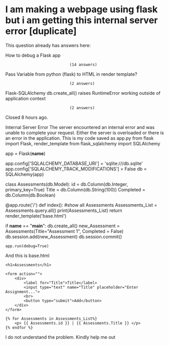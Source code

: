 
# I am making a webpage using flask but i am getting this internal server error [duplicate]







This question already has answers here:
                        
                    



How to debug a Flask app

                                (14 answers)
                            


Pass Variable from python (flask) to HTML in render template?

                                (2 answers)
                            


Flask-SQLAlchemy db.create_all() raises RuntimeError working outside of application context

                                (2 answers)
                            

Closed 8 hours ago.



Internal Server Error
The server encountered an internal error and was unable to complete your request. Either the server is overloaded or there is an error in the application.
This is my code saved as app.py
from flask import Flask, render_template
from flask_sqlalchemy import SQLAlchemy

app = Flask(__name__)

app.config['SQLALCHEMY_DATABASE_URI'] = 'sqlite:///db.sqlite'
app.config['SQLALCHEMY_TRACK_MODIFICATIONS'] = False
db = SQLAlchemy(app)

class Assessments(db.Model):
    id = db.Column(db.Integer, primary_key=True)
    Title = db.Column(db.String(100))
    Completed = db.Column(db.Boolean)

@app.route('/')
def index():
    #show all Assessments
    Assessments_List = Assessments.query.all()
    print(Assessments_List)
    return render_template('base.html')

if __name__ == "__main__":
    db.create_all()
    new_Assessment = Assessments(Title="Assessment 1", Completed = False)
    db.session.add(new_Assessment)
    db.session.commit()

    app.run(debug=True)

And this is base.html
<!DOCTYPE html>
<html lang="en">
<head>
    <meta charset="UTF-8">
    <meta name="viewport" content="width=device-width, initial-scale=1.0">
    <title>Assessments</title>
</head>

<body>

    <h1>Assessments</h1>

    <form action="">
        <div>
            <label for="Title">Title</label>
            <input type="text" name="Title" placeholder="Enter Assignment...">
            <br>
            <button type="submit">Add</button>
        </div>
    </form>

    {% for Assessments in Assessments_List%}
        <p> {{ Assessments.id }} | {{ Assessments.Title }} </p>
    {% endfor %}



</body>

</html>

I do not understand the problem. Kindly help me out

        